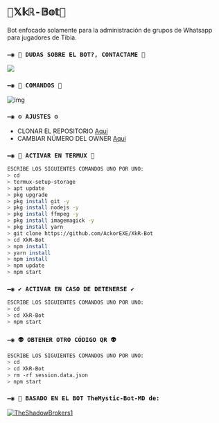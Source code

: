 # `🤖𝕏𝕜ℝ-𝔹𝕠𝕥🤖`
Bot enfocado solamente para la administración de grupos de Whatsapp para jugadores de Tibia.

### `—◉ 👑 DUDAS SOBRE EL BOT?, CONTACTAME 👑`
<a href="http://wa.me/528251002140" target="blank"><img src="https://img.shields.io/badge/ACKOR-25D366?style=for-the-badge&logo=whatsapp&logoColor=white" /></a>

### `—◉ 🧿 COMANDOS 🧿`
![img](https://i.imgur.com/1acZqod.png)

### `—◉ ⚙️ AJUSTES ⚙️`
- CLONAR EL REPOSITORIO [Aqui](https://github.com/AckorEXE/XkR-Bot/fork)
- CAMBIAR NÚMERO DEL OWNER [Aqui](https://github.com/AckorEXE/XkR-Bot/blob/main/config.js)

### `—◉ 👾 ACTIVAR EN TERMUX 👾`
```bash
ESCRIBE LOS SIGUIENTES COMANDOS UNO POR UNO:
> cd
> termux-setup-storage
> apt update 
> pkg upgrade 
> pkg install git -y
> pkg install nodejs -y
> pkg install ffmpeg -y
> pkg install imagemagick -y
> pkg install yarn
> git clone https://github.com/AckorEXE/XkR-Bot
> cd XkR-Bot
> npm install
> yarn install 
> npm install
> npm update
> npm start
```

### `—◉ ✔️ ACTIVAR EN CASO DE DETENERSE ✔️`
```bash
ESCRIBE LOS SIGUIENTES COMANDOS UNO POR UNO:
> cd 
> cd XkR-Bot
> npm start
```

### `—◉ 👽 OBTENER OTRO CÓDIGO QR 👽`
```bash
ESCRIBE LOS SIGUIENTES COMANDOS UNO POR UNO:
> cd 
> cd XkR-Bot
> rm -rf session.data.json
> npm start
```

### `—◉ 🌟 BASADO EN EL BOT TheMystic-Bot-MD de:`
 [![TheShadowBrokers1](https://github.com/BrunoSobrino.png?size=200)](https://github.com/BrunoSobrino) 

